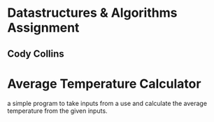 # Datastructures & Algorithms Assignment
## Cody Collins

# Average Temperature Calculator
a simple program to take inputs from a use and calculate the average temperature from the given inputs.